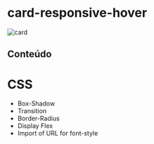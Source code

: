 # card-responsive-hover

![card](https://user-images.githubusercontent.com/85139137/180331017-014156da-4b75-4880-ac4a-82639b6fb12b.jpg)


## Conteúdo

# CSS
- Box-Shadow
- Transition
- Border-Radius
- Display Flex
- Import of URL for font-style
